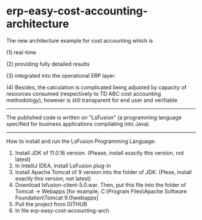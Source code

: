 # erp-easy-cost-accounting-architecture
The new architecture example for cost accounting which is 

(1) real-time 

(2) providing fully detailed results

(3) integrated into the operational ERP layer. 

(4) Besides, the calculation is complicated being adjusted by capacity of resources consumed (respectively to TD ABC cost accounting methodology), however is still transparent for end user and verifiable


***********************
The published code is written on "LsFusion" (a programming language specified for business applications compilating into Java).
***********************
How to install and run the LsFusion Programming Language:
1. Install JDK of 11.0.16 version. (Please, install exactly this version, not latest)
2. In IntelliJ IDEA, install LsFusion plug-in
3. Install Apache Tomcat of 9 version into the folder of JDK. (Plese, install exactly this version, not latest)
4. Download lsfusion-client-5.0.war.
      Then, put this file into the folder of Tomcat -> Webapps [for example, C:\Program Files\Apache Software Foundation\Tomcat 9.0\webapps]
6. Pull the project from GITHUB
7. In file erp-easy-cost-accounting-arch
